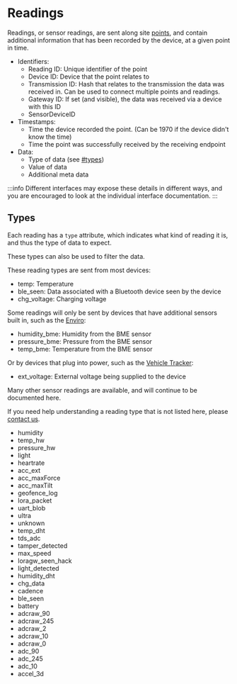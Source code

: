 # Readings

Readings, or sensor readings, are sent along site [points](./points), and contain additional information that has been recorded by the device, at a given point in time.

- Identifiers:
    - Reading ID: Unique identifier of the point
    - Device ID: Device that the point relates to
    - Transmission ID: Hash that relates to the transmission the data was received in. Can be used to connect multiple points and readings.
    - Gateway ID: If set (and visible), the data was received via a device with this ID
    - SensorDeviceID
- Timestamps:
    - Time the device recorded the point. (Can be 1970 if the device didn't know the time)
    - Time the point was successfully received by the receiving endpoint
- Data:
    - Type of data (see [#types](#types))
    - Value of data
    - Additional meta data

:::info
Different interfaces may expose these details in different ways, and you are encouraged to look at the individual interface documentation.
:::

## Types

Each reading has a `type` attribute, which indicates what kind of reading it is, and thus the type of data to expect.

These types can also be used to filter the data.

These reading types are sent from most devices:

- temp: Temperature
- ble_seen: Data associated with a Bluetooth device seen by the device
- chg_voltage: Charging voltage

Some readings will only be sent by devices that have additional sensors built in, such as the [Enviro](/devices/enviro/):

- humidity_bme: Humidity from the BME sensor
- pressure_bme: Pressure from the BME sensor
- temp_bme: Temperature from the BME sensor

Or by devices that plug into power, such as the [Vehicle Tracker](/devices/vehicle/):

- ext_voltage: External voltage being supplied to the device

Many other sensor readings are available, and will continue to be documented here.

If you need help understanding a reading type that is not listed here, please [contact us](https://lightbug.io/contact/).

- humidity
- temp_hw
- pressure_hw
- light
- heartrate
- acc_ext
- acc_maxForce
- acc_maxTilt
- geofence_log
- lora_packet
- uart_blob
- ultra
- unknown
- temp_dht
- tds_adc
- tamper_detected
- max_speed
- loragw_seen_hack
- light_detected
- humidity_dht
- chg_data
- cadence
- ble_seen
- battery
- adcraw_90
- adcraw_245
- adcraw_2
- adcraw_10
- adcraw_0
- adc_90
- adc_245
- adc_10
- accel_3d
